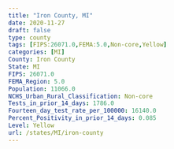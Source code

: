 ```yaml
---
title: "Iron County, MI"
date: 2020-11-27
draft: false
type: county
tags: [FIPS:26071.0,FEMA:5.0,Non-core,Yellow]
categories: [MI]
County: Iron County
State: MI
FIPS: 26071.0
FEMA_Region: 5.0
Population: 11066.0
NCHS_Urban_Rural_Classification: Non-core
Tests_in_prior_14_days: 1786.0
Fourteen_day_test_rate_per_100000: 16140.0
Percent_Positivity_in_prior_14_days: 0.085
Level: Yellow
url: /states/MI/iron-county
---
```



